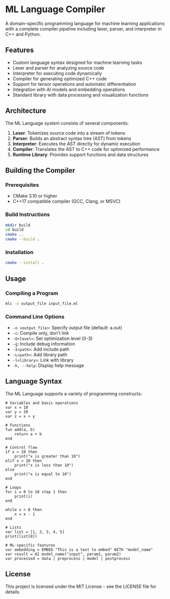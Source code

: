 # ML Language Compiler

A domain-specific programming language for machine learning applications with a complete compiler pipeline including lexer, parser, and interpreter in C++ and Python.

## Features

- Custom language syntax designed for machine learning tasks
- Lexer and parser for analyzing source code
- Interpreter for executing code dynamically
- Compiler for generating optimized C++ code
- Support for tensor operations and automatic differentiation
- Integration with AI models and embedding operations
- Standard library with data processing and visualization functions

## Architecture

The ML Language system consists of several components:

1. **Lexer**: Tokenizes source code into a stream of tokens
2. **Parser**: Builds an abstract syntax tree (AST) from tokens
3. **Interpreter**: Executes the AST directly for dynamic execution
4. **Compiler**: Translates the AST to C++ code for optimized performance
5. **Runtime Library**: Provides support functions and data structures

## Building the Compiler

### Prerequisites

- CMake 3.10 or higher
- C++17 compatible compiler (GCC, Clang, or MSVC)

### Build Instructions

```bash
mkdir build
cd build
cmake ..
cmake --build .
```

### Installation

```bash
cmake --install .
```

## Usage

### Compiling a Program

```bash
mlc -o output_file input_file.ml
```

### Command Line Options

- `-o <output_file>`: Specify output file (default: a.out)
- `-c`: Compile only, don't link
- `-O<level>`: Set optimization level (0-3)
- `-g`: Include debug information
- `-I<path>`: Add include path
- `-L<path>`: Add library path
- `-l<library>`: Link with library
- `-h, --help`: Display help message

## Language Syntax

The ML Language supports a variety of programming constructs:

```
# Variables and basic operations
var x = 10
var y = 20
var z = x + y

# Functions
fun add(a, b)
    return a + b
end

# Control flow
if x > 10 then
    print("x is greater than 10")
elif x < 10 then
    print("x is less than 10")
else
    print("x is equal to 10")
end

# Loops
for i = 0 to 10 step 1 then
    print(i)
end

while x > 0 then
    x = x - 1
end

# Lists
var list = [1, 2, 3, 4, 5]
print(list[0])

# ML-specific features
var embedding = EMBED "This is a text to embed" WITH "model_name"
var result = AI model_name("input", param1, param2)
var processed = data | preprocess | model | postprocess
```

## License

This project is licensed under the MIT License - see the LICENSE file for details.
